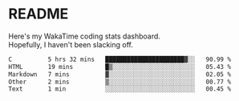 # README

Here's my WakaTime coding stats dashboard.  
Hopefully, I haven't been slacking off.

<!--START_SECTION:waka-->

```txt
C          5 hrs 32 mins   ██████████████████████▓░░   90.99 %
HTML       19 mins         █▒░░░░░░░░░░░░░░░░░░░░░░░   05.43 %
Markdown   7 mins          ▓░░░░░░░░░░░░░░░░░░░░░░░░   02.05 %
Other      2 mins          ▒░░░░░░░░░░░░░░░░░░░░░░░░   00.77 %
Text       1 min           ░░░░░░░░░░░░░░░░░░░░░░░░░   00.45 %
```

<!--END_SECTION:waka-->